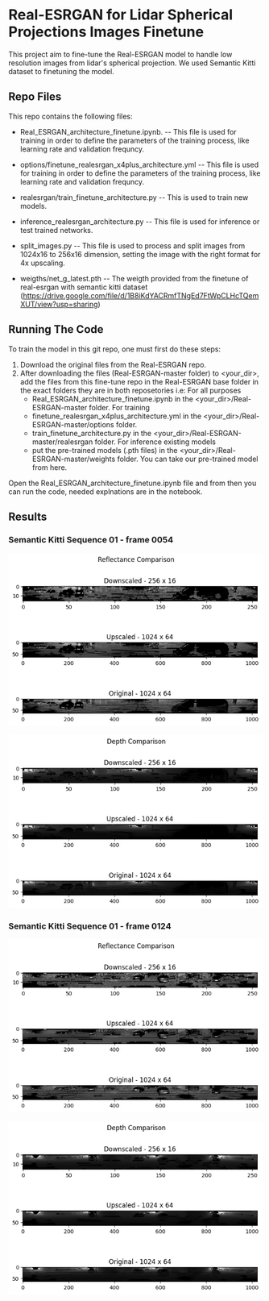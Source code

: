 # Real-ESRGAN for Lidar Spherical Projections Images Finetune

This project aim to fine-tune the Real-ESRGAN model to handle low resolution images from lidar's spherical projection. We used Semantic Kitti dataset to finetuning the model.

## Repo Files

This repo contains the following files:

* Real_ESRGAN_architecture_finetune.ipynb. -- This file is used for training in order to define the parameters of the training process, like learning rate and validation frequncy.

* options/finetune_realesrgan_x4plus_architecture.yml -- This file is used for training in order to define the parameters of the training process, like learning rate and validation frequncy.

* realesrgan/train_finetune_architecture.py -- This is used to train new models.

* inference_realesrgan_architecture.py -- This file is used for inference or test trained networks.

* split_images.py -- This file is used to process and split images from 1024x16 to 256x16 dimension, setting the image with the right format for 4x upscaling.

* weigths/net_g_latest.pth -- The weigth provided from the finetune of real-esrgan with semantic kitti dataset (https://drive.google.com/file/d/1B8iKdYACRmfTNgEd7FtWpCLHcTQemXUT/view?usp=sharing)

## Running The Code

To train the model in this git repo, one must first do these steps:

1. Download the original files from the Real-ESRGAN repo.
2. After downloading the files (Real-ESRGAN-master folder) to <your_dir>, add the files from this fine-tune repo in the Real-ESRGAN base folder in the exact folders they are in both reposetories i.e:
For all purposes
    * Real_ESRGAN_architecture_finetune.ipynb in the <your_dir>/Real-ESRGAN-master folder.
For training
    * finetune_realesrgan_x4plus_architecture.yml in the <your_dir>/Real-ESRGAN-master/options folder.
    * train_finetune_architecture.py in the <your_dir>/Real-ESRGAN-master/realesrgan folder.
For inference existing models
    * put the pre-trained models (.pth files) in the <your_dir>/Real-ESRGAN-master/weights folder. You can take our pre-trained model from here.

Open the Real_ESRGAN_architecture_finetune.ipynb file and from then you can run the code, needed explnations are in the notebook.

## Results

### Semantic Kitti Sequence 01 - frame 0054
![ ](results/frame_0054_reflectance.png)

![ ](results/frame_0054_depth.png)

### Semantic Kitti Sequence 01 - frame 0124

![ ](results/frame_0124_reflectance.png)

![ ](results/frame_0124_depth.png)
